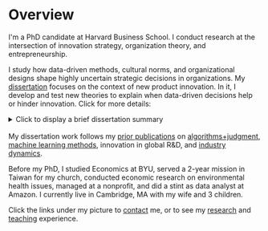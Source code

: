 # Overview

I'm a PhD candidate at Harvard Business School. I conduct research at the intersection of innovation strategy, organization theory, and entrepreneurship.

I study how data-driven methods, cultural norms, and organizational designs shape highly uncertain strategic decisions in organizations. My <a href="https://ryantallen.com/research/#dissertation-working-papers" target="_blank">dissertation</a> focuses on the context of new product innovation. In it, I develop and test new theories to explain when data-driven decisions help or hinder innovation. Click for more details:

<details><summary>Click to display a brief dissertation summary</summary>
  See my <a href="https://ryantallen.com/research/#dissertation-working-papers" target="_blank">research page</a> for full abstracts
<ul>
<li>In <strong>chapter 1 (my job market paper)</strong>, I ask whether organizations with data-driven cultures are more innovative. This question has evoked polarized viewpoints: some argue that reliance on quantitative data increases innovative foresight by reducing the biases inherent in softer methods, whereas others argue that such reliance leads to merely incremental innovation. I show that it depends on what I call the <i>methodological pluralism</i> of organizational culture—the extent to which different kinds of analyses are valued in the organization. Using data on 3,500 product launches and text from employee résumés at 61 large consumer product firms, I show that increasing quantitative analysis decreases innovation performance when qualitative analysis is low, and, conversely, increases when qualitative analysis is high.  A culture dominated by quantitative analysis is especially harmful when launching products that are novel, or when targeting markets characterized by higher uncertainty.</li>
  
<li>In <strong>chapter 2</strong>, I use an agent-based model to explain the underlying reason why demand for new innovations can be difficult to anticipate using data-driven methods. In my model, customers are more uncertain of their evaluations of novel products,  so their evaluations are more interdependent with neighbors’ evaluations. This leads to counterintuitive diffusion dynamics that can systematically downward bias <i>ex ante</i> estimates of new products’ quantitative market size estimates. I empirically validate the model with data on over 2,000 consumer product launches.</li>
    
<li>In <strong>chapter 3</strong>, I shift my focus to product innovation in a different organizational form—user communities. Using longitudinal data on 500 new PC game launches, I show that firms’ innovation trajectories can get derailed when innovators are too responsive to experimentation in highly concentrated user communities that are not representative of the broader market.</li>
</ul>
</details><br>
My dissertation work follows my <a href="https://ryantallen.com/research/#publications" target="_blank">prior publications</a> on <a href="https://pubsonline.informs.org/doi/abs/10.1287/orsc.2021.1554" target="_blank">algorithms+judgment</a>, <a href="https://onlinelibrary.wiley.com/doi/abs/10.1002/smj.3215" target="_blank">machine learning methods</a>, innovation in global R&D, and <a href="https://pubsonline.informs.org/doi/abs/10.1287/stsc.2021.0130" target="_blank">industry dynamics</a>.  
  
Before my PhD, I studied Economics at BYU, served a 2-year mission in Taiwan for my church, conducted economic research on environmental health issues, managed at a nonprofit, and did a stint as data analyst at Amazon. I currently live in Cambridge, MA with my wife and 3 children.
  
Click the links under my picture to <a href="https://ryantallen.com/contact/" target="_blank">contact</a> me, or to see my <a href="https://ryantallen.com/research/" target="_blank">research</a> and <a href="https://ryantallen.com/teaching/" target="_blank">teaching</a> experience.

